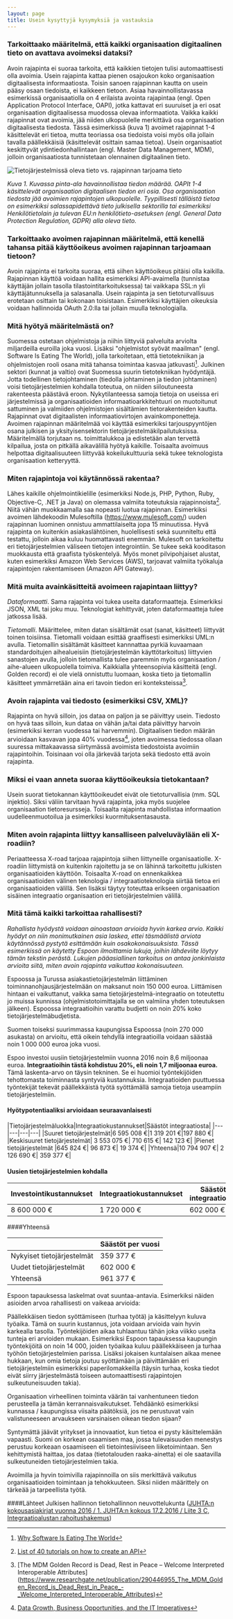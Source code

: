 ```yaml
---
layout: page
title: Usein kysyttyjä kysymyksiä ja vastauksia
---
```

### Tarkoittaako määritelmä, että kaikki organisaation digitaalinen tieto on avattava avoimeksi dataksi?

Avoin rajapinta ei suoraa tarkoita, että kaikkien tietojen tulisi automaattisesti olla avoimia. Usein rajapinta kattaa pienen osajoukon koko organisaation digitaalisesta informaatiosta. Toisin sanoen rajapinnan kautta on usein pääsy osaan tiedoista, ei kaikkeen tietoon. Asiaa havainnollistavassa esimerkissä organisaatiolla on 4 erilaista avointa rajapintaa (engl. Open Application Protocol Interface, OAPI), jotka kattavat eri suuruiset ja eri osat organisaation digitaalisessa muodossa olevaa informaatiota. Vaikka kaikki rajapinnat ovat avoimia, jää niiden ulkopuolelle merkittävä osa organisaation digitaalisesta tiedosta. Tässä esimerkissä (kuva 1) avoimet rajapinnat 1-4 käsittelevät eri tietoa, mutta teoriassa osa tiedoista voisi myös olla jollain tavalla päällekkäisiä (käsittelevät osittain samaa tietoa). Usein organisaatiot keskittyvät ydintiedonhallintaan (engl. Master Data Management, MDM), jolloin organisaatiosta tunnistetaan olennainen digitaalinen tieto.

![Tietojärjestelmissä oleva tieto vs. rajapinnan tarjoama tieto](/organisaation_tiedot_eri_tietojarjestelmissa.png)

*Kuva 1. Kuvassa pinta-ala havainnollistaa tiedon määrää. OAPIt 1-4 käsittelevät organisaation digitaalisen tiedon eri osia. Osa organisaation tiedosta jää avoimien rajapintojen ulkopuolelle. Tyypillisesti tälläistä tietoa on esimerkiksi salassapidettävä tieto julkisella sektorilla tai esimerkiksi Henkilötietolain ja tulevan EU:n henkilötieto-asetuksen (engl. General Data Protection Regulation, GDPR) alla oleva tieto.*

### Tarkoittaako avoimen rajapinnan määritelmä, että kenellä tahansa pitää käyttöoikeus avoimen rajapinnan tarjoamaan tietoon?

Avoin rajapinta ei tarkoita suoraa, että siihen käyttöoikeus pitäisi olla kaikilla. Rajapinnan käyttöä voidaan hallita esimerkiksi API-avaimella (tunnistaa käyttäjän jollain tasolla tilastointitarkoituksessa) tai vaikkapa SSL:n yli käyttäjätunnuksella ja salasanalla. Usein rajapinta ja sen tietoturvallisuus erotetaan osittain tai kokonaan toisistaan. Esimerkiksi käyttäjien oikeuksia voidaan hallinnoida OAuth 2.0:lla tai jollain muulla teknologialla.


### Mitä hyötyä määritelmästä on?

Suomessa ostetaan ohjelmistoja ja niihin liittyviä palveluita arviolta miljardeilla euroilla joka vuosi. Lisäksi "ohjelmistot syövät maailman" (engl. Software Is Eating The World), jolla tarkoitetaan, että tietotekniikan ja ohjelmistojen rooli osana mitä tahansa toimintaa kasvaa jatkuvasti[^1]. Julkinen sektori (kunnat ja valtio) ovat Suomessa suurin tietotekniikan hyödyntäjä. Jotta todellinen tietojohtaminen (tiedolla johtaminen ja tiedon johtaminen) voisi tietojärjestelmien kohdalla toteutua, on niiden siiloutuneesta rakenteesta päästävä eroon. Nykytilanteessa samoja tietoja on useissa eri järjestelmissä ja organisaatioiden informaatioarkkitehtuuri on muotoitunut sattuminen ja valmiiden ohjelmistojen sisältämien tietorakenteiden kautta. Rajapinnat ovat digitaalisten informaatiovirtojen avainkomponetteja. Avoimen rajapinnan määritelmää voi käyttää esimerkiksi tarjouspyyntöjen osana julkisen ja yksityisensektorin tietojärjestelmäkilpailutuksissa. Määritelmällä torjutaan ns. toimittalukkoa ja edistetään alan tervettä kilpailua, josta on pitkällä aikavälillä hyötyä kaikille. Toisaalta avoimuus helpottaa digitaalisuuteen liittyvää kokeilukulttuuria sekä tukee teknologista organisaation ketteryyttä.


### Miten rajapintoja voi käytännössä rakentaa?

Lähes kaikille ohjelmointikielille (esimerkiksi Node.js, PHP, Python, Ruby, Objective-C, .NET ja Java) on olemassa valmiita toteutuksia rajapinnoista[^2]. Niitä vähän muokkaamalla saa nopeasti luotua rajapinnan. Esimerkiksi avoimen lähdekoodin Mulesoftilla (https://www.mulesoft.com/) uuden rajapinnan luominen onnistuu ammattilaiselta jopa 15 minuutissa. Hyvä rajapinta on kuitenkin asiakaslähtöinen, huolellisesti sekä suunniteltu että testattu, jolloin aikaa kuluu huomattavasti enemmän. Mulesoft on tarkoitettu eri tietojärjestelmien väliseen tietojen integrointiin. Se tukee sekä kooditason muokkausta että graafista työskentelyä. Myös monet pilvipohjaiset alustat, kuten esimerkiksi Amazon Web Services (AWS), tarjoavat valmiita työkaluja rajapintojen rakentamiseen (Amazon API Gateway).


### Mitä muita avainkäsitteitä avoimeen rajapintaan liittyy?

*Dataformaatti*. Sama rajapinta voi tukea useita dataformaatteja. Esimerkiksi JSON, XML tai joku muu. Teknologiat kehittyvät, joten dataformaatteja tulee jatkossa lisää.

*Tietomalli*. Määrittelee, miten datan sisältämät osat (sanat, käsitteet) liittyvät toinen toisiinsa. Tietomalli voidaan esittää graaffisesti esimerkiksi UML:n avulla. Tietomallin sisältämät käsitteet kannnattaa pyrkiä kuvaamaan standardoitujen aihealueisiin (tietojärjestelmän käyttötarkoitus) liittyvien sanastojen avulla, jolloin tietomallista tulee paremmin myös organisaation / aihe-alueen ulkopuolella toimiva. Kaikkialla yhteensopivia käsitteitä (engl. Golden record) ei ole vielä onnistuttu luomaan, koska tieto ja tietomallin käsitteet ymmärretään aina eri tavoin tiedon eri konteksteissa[^4].


### Avoin rajapinta vai tiedosto (esimerkiksi CSV, XML)?

Rajapinta on hyvä silloin, jos dataa on paljon ja se päivittyy usein. Tiedosto on hyvä taas silloin, kun dataa on vähän ja/tai data päivittyy harvoin (esimerkiksi kerran vuodessa tai harvemmin). Digitaalisen tiedon määrän arvioidaan kasvavan jopa 40% vuodessa[^3], joten avoimessa tiedossa ollaan suuressa mittakaavassa siirtymässä avoimista tiedostoista avoimiin rajapintoihin. Toisinaan voi olla järkevää tarjota sekä tiedosto että avoin rajapinta.


### Miksi ei vaan anneta suoraa käyttöoikeuksia tietokantaan?

Usein suorat tietokannan käyttöoikeudet eivät ole tietoturvallisia (mm. SQL injektio). Siksi väliin tarvitaan hyvä rajapinta, joka myös suojelee organisaation tietoresursseja. Toisaalta rajapinta mahdollistaa informaation uudelleenmuotoilua ja esimerkiksi kuormituksentasausta.

### Miten avoin rajapinta liittyy kansalliseen palveluväylään eli X-roadiin?
Periaatteessa X-road tarjoaa rajapintoja siihen liittyneille organisaatiolle. X-roadiin liittymistä on kuitenkin rajoitettu ja se on lähinnä tarkoitettu julkisten organisaatioiden käyttöön. Toisaalta X-road on ennenkaikkea organisaatioiden välinen teknologia / integraatioteknologia siirtää tietoa eri organisaatioiden välillä. Sen lisäksi täytyy toteuttaa erikseen organisaation sisäinen integraatio organisaation eri tietojärjestelmien välillä.

### Mitä tämä kaikki tarkoittaa rahallisesti?

*Rahallista hyödystä voidaan ainoastaan arvioida hyvin karkea arvio. Kaikki hyödyt on niin monimutkainen asia laskea, ettei täsmäälistä arviota käytännössä pystytä esittämään kuin osakokonaisuuksista. Tässä esimerkissä on käytetty Espoon ilmoittamia lukuja, joihin lähdeviite löytyy tämän tekstin perästä. Lukujen pääasiallinen tarkoitus on antaa jonkinlaista arvioita siitä, miten avoin rajapinta vaikuttaa kokonaisuuteen.* 

Espoossa ja Turussa asiakastietojärjestelmän liittäminen toiminnanohjausjärjestelmään on maksanut noin 150 000 euroa. Liittämisen hintaan ei vaikuttanut, vaikka sama tietojärjestelmä-integraatio on toteutettu jo muissa kunnissa (ohjelmistotoimittajalla se on valmiina yhden toteutuksen jälkeen). Espoossa integraatioihin varattu budjetti on noin 20% koko tietojärjestelmäbudjetista.

Suomen toiseksi suurimmassa kaupungissa Espoossa (noin 270 000 asukasta) on arvioitu, että oikein tehdyllä integraatioilla voidaan säästää noin 1 000 000 euroa joka vuosi.

Espoo investoi uusiin tietojärjestelmiin vuonna 2016 noin 8,6 miljoonaa euroa. **Integraatioihin tästä kohdistuu 20%, eli noin 1,7 miljoonaa euroa.** Tämä laskenta-arvo on täysin tekninen. Se ei huomioi työntekijöiden tehottomasta toiminnasta syntyviä kustannuksia. Integraatioiden puuttuessa työntekijät tekevät päällekkäistä työtä syöttämällä samoja tietoja useampiin tietojärjestelmiin. 

#### Hyötypotentiaaliksi arvioidaan seuraavanlaisesti

|Tietojärjestelmäluokka|Integraatiokustannukset|Säästöt integraatiosta|
|---|---|---|---|
|Suuret tietojärjestelmät|6 595 008 €|1 319 201 €|197 880 €|
|Keskisuuret tietojärjestelmät| 3 553 075 €| 710 615 €| 142 123 €|
|Pienet tietojärjestelmät |645 824 €| 96 873 €| 19 374 €|
|Yhteensä|10 794 907 €| 2 126 690 €| 359 377 €|

#### Uusien tietojärjestelmien kohdalla

|Investointikustannukset|Integraatiokustannukset|Säästöt integraatiosta|
|---|---|---|
|8 600 000 €|1 720 000 €|602 000 €|

####Yhteensä

||Säästöt per vuosi|
|---|---|
|Nykyiset tietojärjestelmät|359 377 €|
|Uudet tietojärjestelmät|602 000 €|
|Yhteensä|961 377 €|

Espoon tapauksessa laskelmat ovat suuntaa-antavia. Esimerkiksi näiden asioiden arvoa rahallisesti 
on vaikeaa arvioida:

Päällekkäisen tiedon syöttämiseen (turhaa työtä) ja käsittelyyn kuluva työaika. Tämä on suurin kustannus, jota voidaan arvioida vain hyvin karkealla tasolla. Työntekijöiden aikaa tuhlaantuu tähän joka viikko useita tunteja eri arvioiden mukaan. Esimerkiksi Espoon tapauksessa kaupungin työntekijöitä on noin 14 000, joiden työaikaa kuluu päällekkäiseen ja turhaa työhön tietojärjestelmien parissa. Lisäksi jokaisen kuntalaisen aikaa menee hukkaan, kun omia tietoja joutuu syöttämään ja päivittämään eri tietojärjestelmiin esimerkiksi paperilomakkeilla (täysin turhaa, koska tiedot eivät siirry järjestelmästä toiseen automaattisesti rajapintojen sulkeutuneisuuden takia).

Organisaation virheellinen toiminta väärän tai vanhentuneen tiedon perusteella ja tämän kerrannaisvaikutukset. Tehdäänkö esimerkiksi kunnassa / kaupungissa viisaita päätöksiä, jos ne perustuvat vain valistuneeseen arvaukseen varsinaisen oikean tiedon sijaan?

Syntymättä jäävät yritykset ja innovaatiot, kun tietoa ei pysty käsittelemään vapaasti. Suomi on korkean osaamisen maa, jossa tulevaisuuden menestys perustuu korkeaan osaamiseen eli tietointesiiviseen liiketoimintaan. Sen kehittymistä haittaa, jos dataa (tietotalouden raaka-ainetta) ei ole saatavilla sulkeutuneiden tietojärjestelmien takia.

Avoimilla ja hyvin toimivilla rajapinnoilla on siis merkittävä vaikutus organisaatioiden toimintaan ja tehokkuuteen. Siksi niiden määrittely on tärkeää ja tarpeellista työtä.

####Lähteet 
Julkisen hallinnon tietohallinnon neuvottelukunta ([JUHTA:n kokousasiakirjat vuonna 2016 / 1. JUHTA:n kokous 17.2.2016 / Liite 3 C, Integraatioalustan rahoitushakemus](https://wiki.julkict.fi/julkict/juhta/juhta-n-kokousasiakirjat-vuonna-2016/1-juhta-n-kokous-17-2.2016/Liite%203%20C-%20Integraatioalustan%20rahoitushakemus.zip/view))

[^1]: [Why Software Is Eating The World](http://www.wsj.com/articles/SB10001424053111903480904576512250915629460)

[^2]: [List of 40 tutorials on how to create an API](http://blog.mashape.com/list-of-40-tutorials-on-how-to-create-an-api/)

[^3]: [Data Growth, Business Opportunities, and the IT Imperatives](http://www.emc.com/leadership/digital-universe/2014iview/executive-summary.htm)

[^4]: [The MDM Golden Record is Dead, Rest in Peace – Welcome Interpreted Interoperable Attributes] (https://www.researchgate.net/publication/290446955_The_MDM_Golden_Record_is_Dead_Rest_in_Peace_-_Welcome_Interpreted_Interoperable_Attributes)
